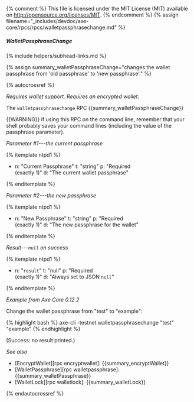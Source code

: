 {% comment %}
This file is licensed under the MIT License (MIT) available on
http://opensource.org/licenses/MIT.
{% endcomment %}
{% assign filename="_includes/devdoc/axe-core/rpcs/rpcs/walletpassphrasechange.md" %}

##### WalletPassphraseChange
{% include helpers/subhead-links.md %}

{% assign summary_walletPassphraseChange="changes the wallet passphrase from 'old passphrase' to 'new passphrase'." %}

<!-- __ -->

{% autocrossref %}

*Requires wallet support.  Requires an encrypted wallet.*

The `walletpassphrasechange` RPC {{summary_walletPassphraseChange}}

{{WARNING}} if using this RPC on the command line, remember
that your shell probably saves your command lines (including the
value of the passphrase parameter).

*Parameter #1---the current passphrase*

{% itemplate ntpd1 %}
- n: "Current Passphrase"
  t: "string"
  p: "Required<br>(exactly 1)"
  d: "The current wallet passphrase"

{% enditemplate %}

*Parameter #2---the new passphrase*

{% itemplate ntpd1 %}
- n: "New Passphrase"
  t: "string"
  p: "Required<br>(exactly 1)"
  d: "The new passphrase for the wallet"

{% enditemplate %}

*Result---`null` on success*

{% itemplate ntpd1 %}
- n: "`result`"
  t: "null"
  p: "Required<br>(exactly 1)"
  d: "Always set to JSON `null`"

{% enditemplate %}

*Example from Axe Core 0.12.2*

Change the wallet passphrase from "test" to "example":

{% highlight bash %}
axe-cli -testnet walletpassphrasechange "test" "example"
{% endhighlight %}

(Success: no result printed.)

*See also*

* [EncryptWallet][rpc encryptwallet]: {{summary_encryptWallet}}
* [WalletPassphrase][rpc walletpassphrase]: {{summary_walletPassphrase}}
* [WalletLock][rpc walletlock]: {{summary_walletLock}}

{% endautocrossref %}
